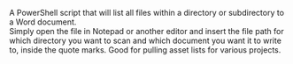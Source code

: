 A PowerShell script that will list all files within a directory or subdirectory to a Word document.  
Simply open the file in Notepad or another editor and insert the file path for which directory you want to scan and which document you want it to write to, inside the quote marks. 
Good for pulling asset lists for various projects.
